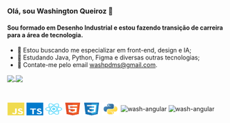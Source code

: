 ### Olá, sou Washington Queiroz 👋
#### Sou formado em Desenho Industrial e estou fazendo transição de carreira para a área de tecnologia.
- 🔭 Estou buscando me especializar em front-end, design e IA;
- 🌱 Estudando Java, Python, Figma e diversas outras tecnologias;
- 👯 Contate-me pelo email washpdms@gmail.com.

<a href="https://github.com/WashMarvin">
  <img height="150em" align="center" src="https://github-readme-stats.vercel.app/api?username=washDevDesign&show_icons=true&theme=radical&include_all_commits=true&count_private=true&repo=github-readme-stats" />
</a>
<a href="https://github.com/anuraghazra/convoychat">
  <img height="150em" align="center" src="https://github-readme-stats.vercel.app/api/top-langs/?username=washDevDesign&layout=compact&langs_count=16&theme=radical&repo=convoychat" />
</a>


##

<div style="display: inline_block"><br>
  <img align="center" alt="wash-Js" height="30" width="40" src="https://raw.githubusercontent.com/devicons/devicon/master/icons/javascript/javascript-plain.svg">
  <img align="center" alt="wash-Ts" height="30" width="40" src="https://raw.githubusercontent.com/devicons/devicon/master/icons/typescript/typescript-plain.svg">
  <img align="center" alt="wash-React" height="30" width="40" src="https://raw.githubusercontent.com/devicons/devicon/master/icons/react/react-original.svg">
  <img align="center" alt="wash-HTML" height="30" width="40" src="https://raw.githubusercontent.com/devicons/devicon/master/icons/html5/html5-original.svg">
  <img align="center" alt="wash-CSS" height="30" width="40" src="https://raw.githubusercontent.com/devicons/devicon/master/icons/css3/css3-original.svg">
  <img align="center" alt="wash-Python" height="30" width="40" src="https://raw.githubusercontent.com/devicons/devicon/master/icons/python/python-original.svg">
  <img align="center" alt="wash-angular" height="30" width="40" src="https://cdn.jsdelivr.net/gh/devicons/devicon/icons/angularjs/angularjs-original.svg" />
  <img align="center" alt="wash-angular" height="30" width="40" src="https://cdn.jsdelivr.net/gh/devicons/devicon/icons/java/java-original.svg" />
</div>
